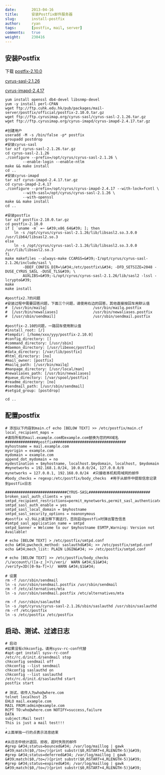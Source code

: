 ```yaml
---
date:       2013-04-16
title:      安装Postfix邮件服务器
slug:       install-postfix
author:     ryan
tags:       [postfix, mail, server]
comments:   true
weight:     230416
---
```


## 安装Postfix

下载 [postfix-2.10.0](ftp://ftp.cuhk.edu.hk/pub/packages/mail-server/postfix/official/postfix-2.10.0.tar.gz)

 [cyrus-sasl-2.1.26](ftp://ftp.cyrusimap.org/cyrus-sasl/cyrus-sasl-2.1.26.tar.gz)

 [cyrus-imapd-2.4.17](ftp://ftp.cyrusimap.org/cyrus-imapd/cyrus-imapd-2.4.17.tar.gz)



    yum install openssl db4-devel libsnmp-devel
    yum -y install perl-CPAN
    wget ftp://ftp.cuhk.edu.hk/pub/packages/mail-server/postfix/official/postfix-2.10.0.tar.gz
    wget ftp://ftp.cyrusimap.org/cyrus-sasl/cyrus-sasl-2.1.26.tar.gz
    wget ftp://ftp.cyrusimap.org/cyrus-imapd/cyrus-imapd-2.4.17.tar.gz

    #创建用户
    useradd -M -s /bin/false -p* postfix
    groupadd postdrop
    #安装cyrus-sasl
    tar xzf cyrus-sasl-2.1.26.tar.gz
    cd cyrus-sasl-2.1.26
    ./configure --prefix=/opt/cyrus/cyrus-sasl-2.1.26 \
            --enable-login --enable-ntlm
    make && make install
    cd ..
    #安装cyrus-imapd
    tar xzf cyrus-imapd-2.4.17.tar.gz
    cd cyrus-imapd-2.4.17
    ./configure --prefix=/opt/cyrus/cyrus-imapd-2.4.17 --with-lock=fcntl \
            --with-sasl=/opt/cyrus/cyrus-sasl-2.1.26 \
            --with-openssl
    make && make install
    cd ..

    #安装postfix
    tar xzf postfix-2.10.0.tar.gz
    cd postfix-2.10.0
    if [ `uname -m` =~ &#39;x86_64&#39; ]; then
        ln -s /opt/cyrus/cyrus-sasl-2.1.26/lib/libsasl2.so.3.0.0 /usr/lib64/libsasl2.so.3
    else
        ln -s /opt/cyrus/cyrus-sasl-2.1.26/lib/libsasl2.so.3.0.0 /usr/lib/libsasl2.so.3
    fi
    make makefiles --always-make CCARGS=&#39;-I/opt/cyrus/cyrus-sasl-2.1.26/include/sasl \
            -DDEF_CONFIG_DIR=\&#34;/etc/postfix\&#34; -DFD_SETSIZE=2048 -DUSE_CYRUS_SASL -DUSE_TLS&#39; \
            AUXLIBS=&#39;-L/opt/cyrus/cyrus-sasl-2.1.26/lib/sasl2 -lssl -lcrypto&#39;
    make
    make install

    #postfix2.7的问题
    #安装过程中需要回答问题，下面三个问题，请使用右边的回答，其他直接按回车用默认值
    #  [/usr/bin/mailq]                     /usr/bin/mailq.postfix
    #  [/usr/bin/newaliases]                /usr/bin/newaliases.postfix
    #  [/usr/sbin/sendmail]                 /usr/sbin/sendmail.postfix

    #postfix-2.10的问题，一路回车使用默认值
    #install_root: [/]
    #tempdir: [/home/xxx/yyy/postfix-2.10.0]
    #config_directory: []
    #command_directory: [/usr/sbin]
    #daemon_directory: [/usr/libexec/postfix]
    #data_directory: [/var/lib/postfix]
    #html_directory: [no]
    #mail_owner: [postfix]
    #mailq_path: [/usr/bin/mailq]
    #manpage_directory: [/usr/local/man]
    #newaliases_path: [/usr/bin/newaliases]
    #queue_directory: [/var/spool/postfix]
    #readme_directory: [no]
    #sendmail_path: [/usr/sbin/sendmail]
    #setgid_group: [postdrop]

    cd ..

## 配置postfix



    # 添加以下内容到main.cf echo [BELOW TEXT] >> /etc/postfix/main.cf
    local_recipient_maps =
    #请将所有的mail.example.com和example.com替换为您的MX域名
    ###############postfix#################################
    myhostname = mail.example.com
    myorigin = example.com
    mydomain = example.com
    append_dot_mydomain = no
    mydestination = $myhostname, localhost.$mydomain, localhost, $mydomain
    #mynetworks = 192.168.1.0/24, 10.0.0.0/24, 127.0.0.0/8
    mynetworks = 127.0.0.1, 192.168.0.0/24  #只接收本机和局域网的邮件
    #body_checks = regexp:/etc/postfix/body_checks  #用于从邮件中提取信息记录到postfix日志

    ############################CYRUS-SASL############################
    broken_sasl_auth_clients = yes
    smtpd_recipient_restrictions=permit_mynetworks,permit_sasl_authenticated,reject_invalid_hostname,reject_non_fqdn_hostname,reject_unknown_sender_domain,reject_non_fqdn_sender,reject_non_fqdn_recipient,reject_unknown_recipient_domain,reject_unauth_pipelining,reject_unauth_destination
    smtpd_sasl_auth_enable = yes
    smtpd_sasl_local_domain = $myhostname
    smtpd_sasl_security_options = noanonymous
    #postfix v2.9以上请注释下面这行，否则启动postfix时弹出警告信息
    #smtpd_sasl_application_name = smtpd
    smtpd_banner = Welcome to our $myhostname ESMTP,Warning: Version not Available!

    # echo [BELOW TEXT] > /etc/postfix/smtpd.conf
    echo &#34;pwcheck_method: saslauthd&#34; >> /etc/postfix/smtpd.conf
    echo &#34;mech_list: PLAIN LOGIN&#34; >> /etc/postfix/smtpd.conf

    # echo [BELOW TEXT] >> /etc/postfix/body_checks
    /\/account\/([a-z_]+)\/veri/  WARN &#34;$1&#34;
    /verify=3D([0-9a-f]+)/  WARN &#34;$1&#34;

    # 设置
    rm -f /usr/sbin/sendmail
    ln -s /usr/sbin/sendmail.postfix /usr/sbin/sendmail
    rm -f /etc/alternatives/mta
    ln -s /usr/sbin/sendmail.postfix /etc/alternatives/mta

    rm -f /usr/sbin/saslauthd
    ln -s /opt/cyrus/cyrus-sasl-2.1.26/sbin/saslauthd /usr/sbin/saslauthd
    rm -rf /etc/postfix
    ln -s /etc/postfix /etc/postfix

## 启动、测试、过滤日志

    # 启动
    #如果没有chkconfig，请用sysv-rc-conf代替
    #apt-get install sysv-rc-conf
    /etc/rc.d/init.d/sendmail stop
    chkconfig sendmail off
    chkconfig --list sendmail
    chkconfig saslauthd on
    chkconfig --list saslauthd
    /etc/rc.d/init.d/saslauthd start
    postfix start

    # 测试，收件人为who@where.com
    telnet localhost 25
    EHLO mail.example.com
    MAIL FROM:admin@example.com
    RCPT TO:who@where.com NOTIFY=success,failure
    DATA
    subject:Mail test!
    This is just a mail test!!!
    .
    #上面单独一行的点表示消息结束

    #从日志中统计退回、拒收、超时失败的邮件
    #grep &#34;status=bounced&#34; /var/log/maillog | gawk &#39;match($0,/to=/){print substr($0,RSTART+4,RLENGTH-5)}&#39;
    #grep &#34;status=deferred&#34; /var/log/maillog | gawk &#39;match($0,/to=/){print substr($0,RSTART+4,RLENGTH-5)}&#39;
    #grep &#34;status=expired&#34; /var/log/maillog | gawk &#39;match($0,/to=/){print substr($0,RSTART+4,RLENGTH-5)}&#39;
